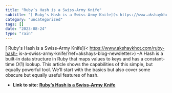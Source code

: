 ```yaml
---
title: "Ruby’s Hash is a Swiss-Army Knife"
subtitle: "[ Ruby's Hash is a Swiss-Army Knife](< https://www.akshaykhot.com/ruby-hash-"
category: "uncategorized"
tags: []
date: "2023-08-24"
type: "rain"
---
```

[ Ruby's Hash is a Swiss-Army Knife](< https://www.akshaykhot.com/ruby-hash-
is-a-swiss-army-knife/?ref=akshays-blog-newsletter>) –A Hash is a built-in
data structure in Ruby that maps values to keys and has a constant-time O(1)
lookup. This article shows the capabilities of this simple, but equally
powerful tool. We’ll start with the basics but also cover some obscure but
equally useful features of hash.


* **Link to site:** **[Ruby’s Hash is a Swiss-Army Knife](None)**